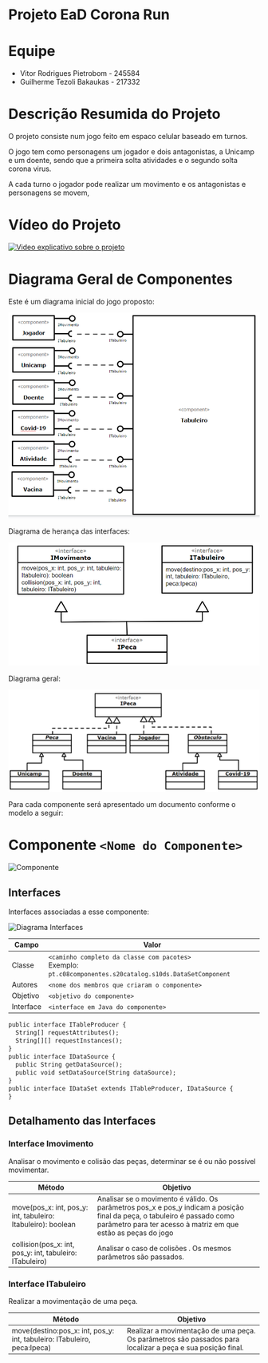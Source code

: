 # Projeto EaD Corona Run

# Equipe
* Vitor Rodrigues Pietrobom - 245584
* Guilherme Tezoli Bakaukas - 217332

# Descrição Resumida do Projeto
O projeto consiste num jogo feito em espaco celular baseado em turnos.

O jogo tem como personagens um jogador e dois antagonistas, a Unicamp e um doente, sendo que a primeira solta atividades e o segundo solta corona virus.

A cada turno o jogador pode realizar um movimento e os antagonistas e personagens se movem,

# Vídeo do Projeto
[![Video explicativo sobre o projeto](https://img.youtube.com/vi/https://youtu.be/el5MtHRGmbc/0.jpg)](https://youtu.be/el5MtHRGmbc)

# Diagrama Geral de Componentes

Este é um diagrama inicial do jogo proposto:

![Diagrama Jogos](diagrama_componentes-jogo.PNG)

Diagrama de herança das interfaces:

![Diagrama Interfaces](Interfaces_heranca-jogo.PNG)

Diagrama geral:

![Diagrama Geral](modelo_geral_dos_componentes-jogo.PNG)

Para cada componente será apresentado um documento conforme o modelo a seguir:

# Componente `<Nome do Componente>`

![Componente](diagrama-componente.png)

## Interfaces

Interfaces associadas a esse componente:

![Diagrama Interfaces](diagrama-interfaces.png)

Campo | Valor
----- | -----
Classe | `<caminho completo da classe com pacotes>` <br> Exemplo: `pt.c08componentes.s20catalog.s10ds.DataSetComponent`
Autores | `<nome dos membros que criaram o componente>`
Objetivo | `<objetivo do componente>`
Interface | `<interface em Java do componente>`
~~~
public interface ITableProducer {
  String[] requestAttributes();
  String[][] requestInstances();
}
public interface IDataSource {
  public String getDataSource();
  public void setDataSource(String dataSource);
}
public interface IDataSet extends ITableProducer, IDataSource {
}
~~~

## Detalhamento das Interfaces

### Interface Imovimento
Analisar o movimento e colisão das peças, determinar se é ou não possível movimentar.

Método | Objetivo
-------| --------
move(pos_x: int, pos_y: int, tabuleiro: Itabuleiro): boolean | Analisar se o movimento é válido. Os parâmetros pos_x e pos_y indicam a posição final da peça, o tabuleiro é passado como parâmetro para ter acesso à matriz em que estão as peças do jogo
collision(pos_x: int, pos_y: int, tabuleiro: ITabuleiro)|Analisar o caso de colisões . Os mesmos parâmetros são passados.

### Interface ITabuleiro

Realizar a movimentação de uma peça. 

Método | Objetivo
-------| --------
move(destino:pos_x: int, pos_y: int, tabuleiro: ITabuleiro, peca:Ipeca) | Realizar a movimentação de uma peça. Os parâmetros são passados para localizar a peça e sua posição final.

